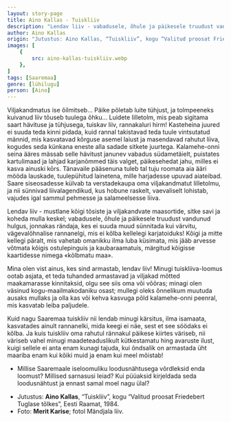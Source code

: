 ```yaml
---
layout: story-page
title: Aino Kallas - Tuiskliiv
description: "Lendav liiv - vabadusele, õhule ja päikesele truudust vandunud hulgus, jonnakas rändaja."
author: Aino Kallas
origin: "Jutustus: Aino Kallas, “Tuiskliiv”, kogu “Valitud proosat Friedebert Tuglase tõlkes”, Eesti Raamat, 1984."
images: [
    {
        src: aino-kallas-tuiskliiv.webp
    },
]
tags: [Saaremaa]
genre: [lühilugu]
person: [Aino]
---
```


<!-- # {{$doc.title}} -->

Viljakandmatus ise õilmitseb... Päike põletab luite tühjust, ja tolmpeeneks kuivanud liiv tõuseb tuulega õhku... Luidete lilletolm, mis peab sigitama saart hävituse ja tühjusega, tuiskav liiv, rannakaluri hirm! Kasteheina juured ei suuda teda kinni pidada, kuid rannal takistavad teda tuule vintsutatud männid, mis kasvatavad kõrguse asemel laiust ja masendavad rahutut liiva, kogudes seda künkana eneste alla sadade sitkete juurtega. Kalamehe-onni seina ääres mässab selle hävitust janunev vabadus südametäielt, puistates kartulimaad ja lahjad karjanõmmed täis valget, päikesehedat jahu, milles ei kasva ainuski kōrs. Tänavaile pääsenuna tuleb tal tuju roomata aia ääri mööda lauskade, tuulepühitud lainetena, mille harjadesse upuvad aiateibad. Saare siseosadesse külvab ta verstadekaupa oma viljakandmatut lilletolmu, ja nii sünnivad liivalagendikud, kus hobune raskelt, vaevaliselt lohistab, vajudes igal sammul pehmesse ja salameelsesse liiva.

Lendav liiv - mustlane kõigi tõsiste ja viljakandvate maasortide, sitke savi ja koheda mulla keskel; vabadusele, õhule ja päikesele truudust vandunud hulgus, jonnakas rändaja, kes ei suuda muud sünnitada kui värvitu, vägevalõhnalise rannanelgi, mis ei kõlba kellelegi karjatoiduks! Kõigi ja mitte kellegi päralt, mis vahetab omanikku ilma luba küsimata, mis jääb arvesse võtmata kõigis ostulepinguis ja kaubaraamatuis, märgitud kõigisse kaartidesse nimega «kõlbmatu maa».

Mina olen vist ainus, kes sind armastab, lendav liiv! Minugi tuiskliiva-loomus ootab asjata, et teda tuhanded armastavad ja viljakad mõtted maakamarasse kinnitaksid, olgu see siis oma või võõras; minagi olen väsinud kogu-maailmakodaniku osast; mullegi oleks õnnelikum muutuda ausaks mullaks ja olla kas või kehva kasvuga põld kalamehe-onni peenral, mis kasvatab leiba paljudele.

Kuid nagu Saaremaa tuiskliiv nii lendab minugi kärsitus, ilma isamaata, kasvatades ainult rannanelki, mida keegi ei näe, sest et see söödaks ei kõlba. Ja kuis tuiskliiv oma rahutul rännakul päikese kiirtes väriseb, nii väriseb vahel minugi maadeteaduslikult kütkestamatu hing avaruste ilust, kuigi sellele ei anta enam kunagi tajuda, kui õndsalik on armastada üht maariba enam kui kõiki muid ja enam kui meel mõistab!




<!-- Täägid õilmitsema takistama kasvatama roomama mässama külvama ootama värisema tajuma -->

<story-author :author="author" :origin="origin"></story-author>

<details-wrapper summary="Mis mõtted tekkisid?">

- Millise Saaremaale iseloomuliku loodusnähtusega võrdleksid enda loomust? Millised sarnasusi leiad? Kui püüaksid kirjeldada seda loodusnähtust ja ennast samal moel nagu ülal?

</details-wrapper>


<details-wrapper summary="Allikad" class="text-sm" icon="icon-park-outline:document-folder">

- Jutustus: **Aino Kallas**, “Tuiskliiv”, kogu “Valitud proosat Friedebert Tuglase tõlkes”, Eesti Raamat, 1984. 
- Foto: **Merit Karise**; fotol Mändjala liiv.

</details-wrapper>
